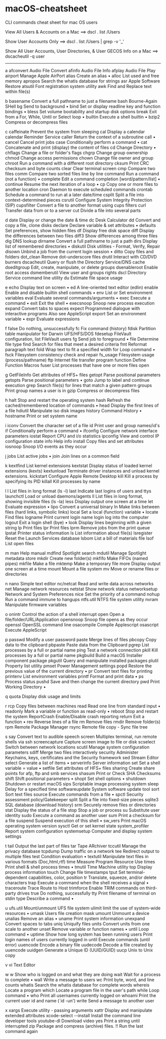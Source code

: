 # macOS-cheatsheet
CLI commands cheat sheet for mac OS users

View All Users & Accounts on a Mac ==> dscl . list /Users

Show User Accounts Only ==> dscl . list /Users | grep -v '_'

Show All User Accounts, User Directories, & User GECOS Info on a Mac ==> dscacheutil -q user

---------------------------------------------------------------------------
a
  afconvert Audio File Convert
  afinfo    Audio File Info
  afplay    Audio File Play
  airport   Manage Apple AirPort
  alias     Create an alias •
  alloc     List used and free memory
  apropos   Search the whatis database for strings
  asr       Apple Software Restore
  atsutil   Font registration system utility
  awk       Find and Replace text within file(s)
  
b
  basename  Convert a full pathname to just a filename
  bash      Bourne-Again SHell
  bg        Send to background •
  bind      Set or display readline key and function bindings •
  bless     Set volume bootability and startup disk options
  break     Exit from a For, While, Until or Select loop •
  builtin   Execute a shell builtin •
  bzip2     Compress or decompress files
  
c
  caffeinate Prevent the system from sleeping
  cal       Display a calendar
  calendar  Reminder Service
  caller    Return the context of a subroutine call •
  cancel    Cancel print jobs
  case      Conditionally perform a command •
  cat       Concatenate and print (display) the content of files
  cd        Change Directory •
  chflags   Change a file or folder's flags
  chgrp     Change group ownership
  chmod     Change access permissions
  chown     Change file owner and group
  chroot    Run a command with a different root directory
  cksum     Print CRC checksum and byte counts
  clear     Clear terminal screen
  cmp       Compare two files
  comm      Compare two sorted files line by line
  command   Run a command (not a function) •
  complete  Edit a command completion [word/pattern/list] •
  continue  Resume the next iteration of a loop •
  cp        Copy one or more files to another location
  cron      Daemon to execute scheduled commands
  crontab   Schedule a command to run at a later date/time
  csplit    Split a file into context-determined pieces
  csrutil   Configure System Integrity Protection (SIP)
 cupsfilter Convert a file to another format using cups filters
  curl      Transfer data  from or to a server
  cut       Divide a file into several parts
  
d
  date      Display or change the date & time
  dc        Desk Calculator
  dd        Convert and copy a file, clone disks
  declare   Declare variable & set attributes •
  defaults  Set preferences, show hidden files
  df        Display free disk space
  diff      Display the differences between two files
  diff3     Show differences among three files
  dig       DNS lookup
  dirname   Convert a full pathname to just a path
  dirs      Display list of remembered directories •
  diskutil  Disk utilities - Format, Verify, Repair
  disown    Unbind a job from the current login session •
  ditto     Copy files and folders
  dot_clean Remove dot-underscore files
  drutil    Interact with CD/DVD burners
  dscacheutil  Query or flush the Directory Service/DNS cache
  dseditgroup  Edit, create, manipulate, or delete groups
  dsenableroot Enable root access
  dsmemberutil View user and groups rights
  dscl      Directory Service command line utility
  du        Estimate file space usage
  
e
  echo      Display text on screen •
  ed        A line-oriented text editor (edlin)
  enable    Enable and disable builtin shell commands •
  env       List or Set environment variables
  eval      Evaluate several commands/arguments •
  exec      Execute a command •
  exit      Exit the shell •
  execsnoop Snoop new process execution
  expand    Convert tabs to spaces
  expect    Programmed dialogue with interactive programs
            Also see AppleScript
  export    Set an environment variable •
  expr      Evaluate expressions
  
f
  false     Do nothing, unsuccessfully
  fc        Fix command (history)
  fdisk     Partition table manipulator for Darwin UFS/HFS/DOS
  fdesetup  FileVault configuration, list FileVault users
  fg        Send job to foreground •
  file      Determine file type
  find      Search for files that meet a desired criteria
  fmt       Reformat paragraph text
  fold      Wrap text to fit a specified width
  for       Loop command •
  fsck      Filesystem consistency check and repair
  fs_usage  Filesystem usage (process/pathname)
  ftp       Internet file transfer program
  function  Define Function Macros
  fuser     List processes that have one or more files open
  
g
  GetFileInfo Get attributes of HFS+ files
  getopt    Parse positional parameters
  getopts   Parse positional parameters •
  goto      Jump to label and continue execution
  grep      Search file(s) for lines that match a given pattern
  groups    Print group names a user is in
  gzip      Compress or decompress files
  
h
  halt      Stop and restart the operating system
  hash      Refresh the cached/remembered location of commands •
  head      Display the first lines of a file
  hdiutil   Manipulate iso disk images
  history   Command History •
  hostname  Print or set system name
  
i
  iconv     Convert the character set of a file
  id        Print user and group names/id's
  if        Conditionally perform a command •
  ifconfig  Configure network interface parameters
  iostat    Report CPU and i/o statistics
  ipconfig  View and control IP configuration state
  info      Help info
  install   Copy files and set attributes
  iosnoop   Snoop I/O events as they occur
  
j
  jobs      List active jobs •
  join      Join lines on a common field
  
k
  kextfind  List kernel extensions
  kextstat  Display status of loaded kernel extensions (kexts)
  kextunload Terminate driver instances and unload kernel extensions.
  kickstart Configure Apple Remote Desktop
  kill      Kill a process by specifying its PID
  killall   Kill processes by name
  
l
  l         List files in long format (ls -l)
  last      Indicate last logins of users and ttys
  launchctl Load or unload daemons/agents
  ll        List files in long format, showing invisible files (ls -la)
  less      Display output one screen at a time
  let       Evaluate expression •
  lipo      Convert a universal binary
  ln        Make links between files (hard links, symbolic links)
  local     Set a local (function) variable •
  locate    Find files
  logname   Print current login name
  login     log into the computer
  logout    Exit a login shell (bye) •
  look      Display lines beginning with a given string
  lp        Print files
  lpr       Print files
  lprm      Remove jobs from the print queue
  lpstat    Printer status information
  ls        List information about file(s)
  lsregister Reset the Launch Services database
  lsbom     List a bill of materials file
  lsof      List open files
  
m
  man       Help manual
  mdfind    Spotlight search
  mdutil    Manage Spotlight metadata store
  mkdir     Create new folder(s)
  mkfifo    Make FIFOs (named pipes)
  mkfile    Make a file
  mktemp    Make a temporary file
  more      Display output one screen at a time
  mount     Mount a file system
  mv        Move or rename files or directories
  
n
  nano      Simple text editor
  nc/netcat Read and write data across networks
  net       Manage network resources
  netstat   Show network status
  networksetup Network and System Preferences
  nice      Set the priority of a command
  nohup     Run a command immune to hangups
  ntfs.util NTFS file system utility
  nvram     Manipulate  firmware variables
  
o
  onintr    Control the action of a shell interrupt
  open      Open a file/folder/URL/Application
  opensnoop Snoop file opens as they occur
  openssl   OpenSSL command line
  osacompile Compile Applescript
  osascript Execute AppleScript
  
p
  passwd    Modify a user password
  paste     Merge lines of files
  pbcopy    Copy data to the clipboard
  pbpaste   Paste data from the Clipboard
  pgrep     List processes by a full or partial name
  ping      Test a network connection
  pkill     Kill processes by a full or partial name
  pkgbuild  Build a macOS Installer component package
  pkgutil   Query and manipulate installed packages
  plutil    Property list utility
  pmset     Power Management settings
  popd      Restore the previous value of the current directory •
  pr        Convert text files for printing
  printenv  List environment variables
  printf    Format and print data •
  ps        Process status
  pushd     Save and then change the current directory
  pwd       Print Working Directory •
  
q
  quota     Display disk usage and limits
  
r
  rcp       Copy files between machines
  read      Read one line from standard input •
  readonly  Mark a variable or function as read-only •
  reboot    Stop and restart the system
  ReportCrash Enable/Disable crash reporting
  return    Exit a function •
  rev       Reverse lines of a file
  rm        Remove files
  rmdir     Remove folder(s)
  rpm       Remote Package Manager
  rsync     Remote file copy - Sync file tree
  
s
  say       Convert text to audible speech
  screen    Multiplex terminal, run remote shells via ssh
  screencapture Capture screen image to file or disk
  scselect  Switch between network locations
  scutil    Manage system configuration parameters
  sdiff     Merge two files interactively
  security  Administer Keychains, keys, certificates and the Security framework
  sed       Stream Editor
  select    Generate a list of items •
  serverinfo Server information
  set       Set a shell variable = value •
  setfile   Set attributes of HFS+ files
  sharing   Create share points for afp, ftp and smb services
  shasum    Print or Check SHA Checksums
  shift     Shift positional parameters •
  shopt     Set shell options •
  shutdown  Shutdown or restart macOS
  sips      Scriptable image processing system
  sleep     Delay for a specified time
  softwareupdate System software update tool
  sort      Sort text files
  source    Execute commands from a file •
  spctl     Security assessment policy/Gatekeeper
  split     Split a file into fixed-size pieces
  sqlite3   SQL database (download history)
  srm       Securely remove files or directories
  stat      Display the status of a file
  stop      Stop a job or process
  su        Substitute user identity
  sudo      Execute a command as another user
  sum       Print a checksum for a file
  suspend   Suspend execution of this shell •
  sw_vers   Print macOS operating system version
  sysctl    Get or set kernel state
  system_profiler  Report system configuration
  systemsetup Computer and display system settings
  
t
  tail      Output the last part of files
  tar       Tape ARchiver
  tccutil   Manage the privacy database
  tcpdump   Dump traffic on a network
  tee       Redirect output to multiple files
  test      Condition evaluation •
  textutil  Manipulate text files in various formats (Doc,html,rtf)
  time      Measure Program Resource Use
  times     Print shell & shell process times •
  tmutil    Time Machine utility
  top       Display process information
  touch     Change file timestamps
  tput      Set terminal-dependent capabilities, color, position
  tr        Translate, squeeze, and/or delete characters
  trap      Execute a command when the shell receives a signal •
  traceroute Trace Route to Host
  trimforce Enable TRIM commands on third-party drives
  true      Do nothing, successfully
  tty       Print filename of terminal on stdin
  type      Describe a command •
  
u
  ufs.util  Mount/unmount UFS file system
  ulimit    limit the use of system-wide resources •
  umask     Users file creation mask
  umount    Unmount a device
  unalias   Remove an alias •
  uname     Print system information
  unexpand  Convert spaces to tabs
  uniq      Uniquify files
  units     Convert units from one scale to another
  unset     Remove variable or function names •
  until     Loop command •
  uptime    Show how long system has been running
  users     Print login names of users currently logged in
  until     Execute commands (until error)
  uuencode  Encode a binary file 
  uudecode  Decode a file created by uuencode
  uuidgen   Generate a Unique ID (UUID/GUID)
  uucp      Unix to Unix copy
  
v
  vi        Text Editor
  
w
  w         Show who is logged on and what they are doing
  wait      Wait for a process to complete •
  wall      Write a message to users
  wc        Print byte, word, and line counts
  whatis    Search the whatis database for complete words
  whereis   Locate a program
  which     Locate a program file in the user's path
  while     Loop command •
  who       Print all usernames currently logged on
  whoami    Print the current user id and name (`id -un')
  write     Send a message to another user
  
x
  xargs     Execute utility - passing arguments
  xattr     Display and manipulate extended attributes
  xcode-select --install  Install the command line developer tools
 youtube-dl Download video
  yes       Print a string until interrupted
  zip       Package and compress (archive) files.
  !!        Run the last command again
